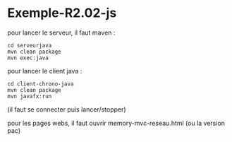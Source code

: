 # Exemple-R2.02-js

pour lancer le serveur, il faut maven :
```
cd serveurjava
mvn clean package
mvn exec:java
```

pour lancer le client java :
```
cd client-chrono-java
mvn clean package
mvn javafx:run
```

(il faut se connecter puis lancer/stopper)

pour les pages webs, il faut ouvrir memory-mvc-reseau.html (ou la version pac)